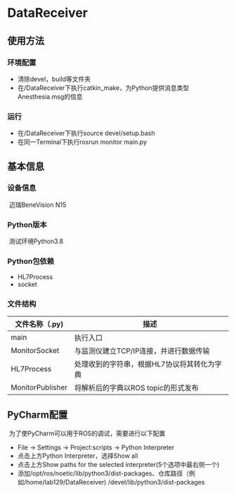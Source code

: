 # DataReceiver

## 使用方法
### 环境配置

* 清除devel，build等文件夹
* 在/DataReceiver下执行catkin_make，为Python提供消息类型Anesthesia.msg的信息

### 运行

* 在/DataReceiver下执行source devel/setup.bash
* 在同一Terminal下执行rosrun monitor main.py

## 基本信息

### 设备信息

​	迈瑞BeneVision N15

### Python版本

​	测试环境Python3.8

### Python包依赖

* HL7Process
* socket

### 文件结构

| 文件名称（.py)   | 描述                                        |
| ---------------- | ------------------------------------------- |
| main             | 执行入口                                    |
| MonitorSocket    | 与监测仪建立TCP/IP连接，并进行数据传输      |
| HL7Process       | 处理收到的字符串，根据HL7协议将其转化为字典 |
| MonitorPublisher | 将解析后的字典以ROS topic的形式发布         |

## PyCharm配置

​	为了使PyCharm可以用于ROS的调试，需要进行以下配置

* File -> Settings -> Project:scripts -> Python Interpreter
* 点击上方Python Interpreter，选择Show all
* 点击上方Show paths for the selected interpreter(5个选项中最右侧一个)
* 添加/opt/ros/noetic/lib/python3/dist-packages、仓库路径（例如/home/lab129/DataReceiver) /devel/lib/python3/dist-packages